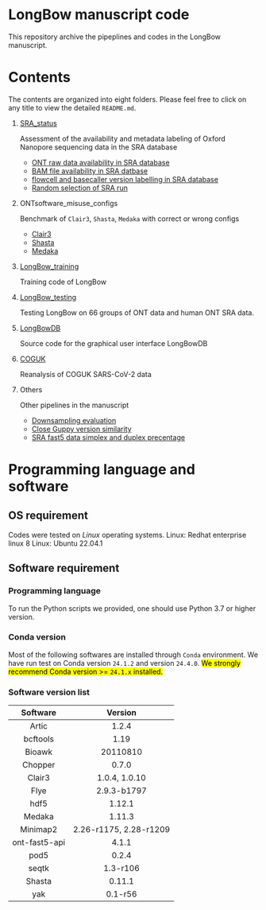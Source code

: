 # LongBow manuscript code
This repository archive the pipeplines and codes in the LongBow manuscript.

# Contents
The contents are organized into eight folders. Please feel free to click on any title to view the detailed `README.md`.

1. [SRA_status](./SRA_status/scripts/README.md)

    Assessment of the availability and metadata labeling of Oxford Nanopore sequencing data in the SRA database
    - [ONT raw data availability in SRA database](./SRA_status/scripts/raw_ONTdata_search.md)
    - [BAM file availability in SRA datbase](./SRA_status/scripts/sra_bam_availability.md)
    - [flowcell and basecaller version labelling in SRA database](./SRA_status/scripts/README.md)
    - [Random selection of SRA run](./SRA_status/scripts/SRA_random_1000sample.md)


2. ONTsoftware_misuse_configs

    Benchmark of `Clair3`, `Shasta`, `Medaka` with correct or wrong configs
    - [Clair3](./ONTsoftware_misuse_configs/clair3/scripts/README.md)
    - [Shasta](./ONTsoftware_misuse_configs/shasta/scripts/README.md)
    - [Medaka](./ONTsoftware_misuse_configs/medaka/scripts/README.md)

  
3. [LongBow_training](./longbow_training/scripts/README.md)

    Training code of LongBow


4. [LongBow_testing](,.longbow_testing/scripts/README.md)

    Testing LongBow on 66 groups of ONT data and human ONT SRA data.


5. [LongBowDB](./longbowDB/LongBowDB-website/index.html)

    Source code for the graphical user interface LongBowDB


6. [COGUK](./COGUK/scripts/README.md)

    Reanalysis of COGUK SARS-CoV-2 data


7. Others

    Other pipelines in the manuscript
    - [Downsampling evaluation](./Others/downsampling_test/scripts/README.md)
    - [Close Guppy version similarity](./Others/guppy_similarity/scripts/README.md)
    - [SRA fast5 data simplex and duplex precentage](./Others/sra_simplex_duplex/scripts/README.md)



# Programming language and software
## OS requirement
Codes were tested on _Linux_ operating systems.
Linux: Redhat enterprise linux 8
Linux: Ubuntu 22.04.1


## Software requirement
### Programming language
To run the Python scripts we provided, one should use Python 3.7 or higher version. 

### Conda version
Most of the following softwares are installed through `Conda` environment. We have run test on Conda version `24.1.2` and version `24.4.0`.
<mark>We strongly recommend Conda version >= `24.1.x` installed.</mark>

### Software version list
| Software | Version |
|:---:|:---:|
| Artic | 1.2.4 |
| bcftools | 1.19 |
| Bioawk | 20110810 |
| Chopper | 0.7.0 |
| Clair3 | 1.0.4, 1.0.10 |
| Flye | 2.9.3-b1797 |
| hdf5 | 1.12.1 |
| Medaka | 1.11.3 |
| Minimap2 | 2.26-r1175, 2.28-r1209 |
| ont-fast5-api | 4.1.1 |
| pod5 | 0.2.4 |
| seqtk | 1.3-r106 |
| Shasta | 0.11.1 |
| yak | 0.1-r56 |



